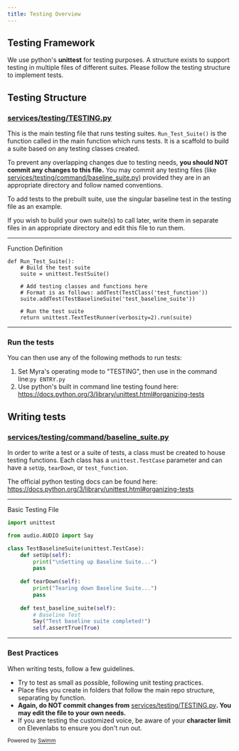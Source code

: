 ```yaml
---
title: Testing Overview
---
```

## Testing Framework

We use python's **unittest** for testing purposes. A structure exists to support testing in multiple files of different suites. Please follow the testing structure to implement tests.

## Testing Structure

### <SwmPath>[services/testing/TESTING.py](/services/testing/TESTING.py)</SwmPath>

This is the main testing file that runs testing suites. <SwmToken path="/services/testing/TESTING.py" pos="11:2:4" line-data="def Run_Test_Suite():">`Run_Test_Suite()`</SwmToken> is the function called in the main function which runs tests. It is a scaffold to build a suite based on any testing classes created.

To prevent any overlapping changes due to testing needs, **you should NOT commit any changes to this file.** You may commit any testing files (like <SwmPath>[services/testing/command/baseline_suite.py](/services/testing/command/baseline_suite.py)</SwmPath>) provided they are in an appropriate directory and follow named conventions.

To add tests to the prebuilt suite, use the singular baseline test in the testing file as an example.

If you wish to build your own suite(s) to call later, write them in separate files in an appropriate directory and edit this file to run them.

<SwmSnippet path="services/testing/TESTING.py" line="11">

---

Function Definition

```
def Run_Test_Suite():
    # Build the test suite
    suite = unittest.TestSuite()
    
    # Add testing classes and functions here
    # Format is as follows: addTest(TestClass('test_function'))
    suite.addTest(TestBaselineSuite('test_baseline_suite'))
    
    # Run the test suite
    return unittest.TextTestRunner(verbosity=2).run(suite)
```

---

</SwmSnippet>

### Run the tests

You can then use any of the following methods to run tests:

1. Set Myra's operating mode to "TESTING", then use in the command line:`py ENTRY.py`
2. Use python's built in command line testing found here: <https://docs.python.org/3/library/unittest.html#organizing-tests>

## Writing tests

### <SwmPath>[services/testing/command/baseline_suite.py](/services/testing/command/baseline_suite.py)</SwmPath>

In order to write a test or a suite of tests, a class must be created to house testing functions. Each class has a <SwmToken path="/services/testing/command/baseline_suite.py" pos="5:4:6" line-data="class TestBaselineSuite(unittest.TestCase):">`unittest.TestCase`</SwmToken> parameter and can have a <SwmToken path="/services/testing/command/baseline_suite.py" pos="6:3:3" line-data="    def setUp(self):">`setUp`</SwmToken>, <SwmToken path="/services/testing/command/baseline_suite.py" pos="10:3:3" line-data="    def tearDown(self):">`tearDown`</SwmToken>, or <SwmToken path="/services/testing/TESTING.py" pos="16:17:17" line-data="    # Format is as follows: addTest(TestClass(&#39;test_function&#39;))">`test_function`</SwmToken>.

The official python testing docs can be found here: <https://docs.python.org/3/library/unittest.html#organizing-tests>

<SwmSnippet path="/services/testing/command/baseline_suite.py" line="1">

---

Basic Testing File

```python
import unittest

from audio.AUDIO import Say

class TestBaselineSuite(unittest.TestCase):
    def setUp(self):
        print("\nSetting up Baseline Suite...")
        pass
    
    def tearDown(self):
        print("Tearing down Baseline Suite...")
        pass
    
    def test_baseline_suite(self):
        # Baseline Test
        Say("Test baseline suite completed!")
        self.assertTrue(True)
```

---

</SwmSnippet>

### Best Practices

When writing tests, follow a few guidelines.

- Try to test as small as possible, following unit testing practices.
- Place files you create in folders that follow the main repo structure, separating by function.
- **Again, do NOT commit changes from** <SwmPath>[services/testing/TESTING.py](/services/testing/TESTING.py)</SwmPath>**. You may edit the file to your own needs.**
- If you are testing the customized voice, be aware of your **character limit** on Elevenlabs to ensure you don't run out.

<SwmMeta version="3.0.0" repo-id="Z2l0aHViJTNBJTNBUENBQSUzQSUzQUF2YWxvbkFjZQ==" repo-name="PCAA"><sup>Powered by [Swimm](https://app.swimm.io/)</sup></SwmMeta>
